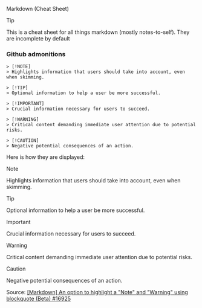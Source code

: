 Markdown (Cheat Sheet)

> [!TIP] 
> This is a cheat sheet for all things markdown (mostly notes-to-self). They are incomplete by default

### Github admonitions

```
> [!NOTE]  
> Highlights information that users should take into account, even when skimming.

> [!TIP]
> Optional information to help a user be more successful.

> [!IMPORTANT]  
> Crucial information necessary for users to succeed.

> [!WARNING]  
> Critical content demanding immediate user attention due to potential risks.

> [!CAUTION]
> Negative potential consequences of an action.
```


Here is how they are displayed:

> [!NOTE]
> Highlights information that users should take into account, even when skimming.

> [!TIP]
> Optional information to help a user be more successful.

> [!IMPORTANT]  
> Crucial information necessary for users to succeed.

> [!WARNING]  
> Critical content demanding immediate user attention due to potential risks.

> [!CAUTION]
> Negative potential consequences of an action.

Source: [[Markdown] An option to highlight a "Note" and "Warning" using blockquote (Beta) #16925](https://github.com/orgs/community/discussions/16925)

